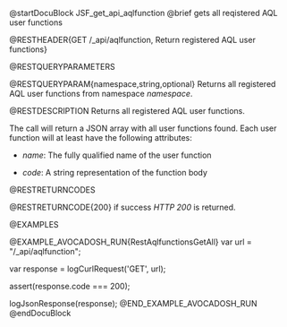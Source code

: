 
@startDocuBlock JSF_get_api_aqlfunction
@brief gets all reqistered AQL user functions

@RESTHEADER{GET /_api/aqlfunction, Return registered AQL user functions}

@RESTQUERYPARAMETERS

@RESTQUERYPARAM{namespace,string,optional}
Returns all registered AQL user functions from namespace *namespace*.

@RESTDESCRIPTION
Returns all registered AQL user functions.

The call will return a JSON array with all user functions found. Each user
function will at least have the following attributes:

- *name*: The fully qualified name of the user function

- *code*: A string representation of the function body

@RESTRETURNCODES

@RESTRETURNCODE{200}
if success *HTTP 200* is returned.

@EXAMPLES

@EXAMPLE_AVOCADOSH_RUN{RestAqlfunctionsGetAll}
  var url = "/_api/aqlfunction";

  var response = logCurlRequest('GET', url);

  assert(response.code === 200);

  logJsonResponse(response);
@END_EXAMPLE_AVOCADOSH_RUN
@endDocuBlock

